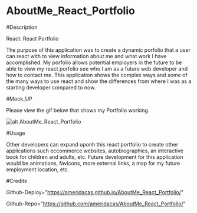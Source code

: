 # AboutMe_React_Portfolio

#Description

React: React Portfolio

The purpose of this application was to create a dynamic porfolio that a user can react with to view information about me and 
what work I have accomplished. My porfolio allows potential employers in the future to be able to view my react porfolio see 
who I am as a future web developer and how to contact me. This application shows the complex ways and some of the many ways 
to use react and show the differences from where I was as a starting developer compared to now.

#Mock_UP

Please view the gif below that shows my Portfolio working.

![alt AboutMe_React_Portfolio](./assets/images/AboutMe_React_Portfolio.jpg)

#Usage

Other developers can expand uponh this react portfolio to create other applications such eccommerce websites,
autobiographies, an interactive book for children and adults, etc. Future development for this application would
be animations, favicons, more external links, a map for my future employment location, etc.

#Credits

Github-Deploy="https://ameridacas.github.io/AboutMe_React_Portfolio/"

Github-Repo="https://github.com/ameridacas/AboutMe_React_Portfolio/"